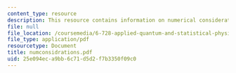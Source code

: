 ```yaml
---
content_type: resource
description: This resource contains information on numerical considerations.
file: null
file_location: /coursemedia/6-728-applied-quantum-and-statistical-physics-fall-2006/25e094eca9bb6c71d5d2f7b3350f09c0_numconsidrations.pdf
file_type: application/pdf
resourcetype: Document
title: numconsidrations.pdf
uid: 25e094ec-a9bb-6c71-d5d2-f7b3350f09c0
---
```

